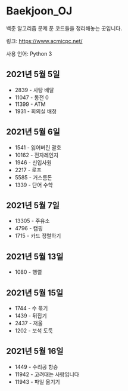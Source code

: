 # Baekjoon_OJ
백준 알고리즘 문제 푼 코드들을 정리해놓는 곳입니다.

링크: https://www.acmicpc.net/

사용 언어: Python 3

## 2021년 5월 5일
+ 2839 - 사탕 배달
+ 11047 - 동전 0
+ 11399 - ATM
+ 1931 - 회의실 배정

## 2021년 5월 6일
+ 1541 - 잃어버린 괄호
+ 10162 - 전자레인지
+ 1946 - 신입사원
+ 2217 - 로프
+ 5585 - 거스름돈
+ 1339 - 단어 수학

## 2021년 5월 7일
+ 13305 - 주유소
+ 4796 - 캠핑
+ 1715 - 카드 정렬하기

## 2021년 5월 13일
+ 1080 - 행렬

## 2021년 5월 15일
+ 1744 - 수 묶기
+ 1439 - 뒤집기
+ 2437 - 저울
+ 1202 - 보석 도둑

## 2021년 5월 16일
+ 1449 - 수리공 항승
+ 11942 - 고려대는 사랑입니다
+ 11943 - 파일 옮기기
